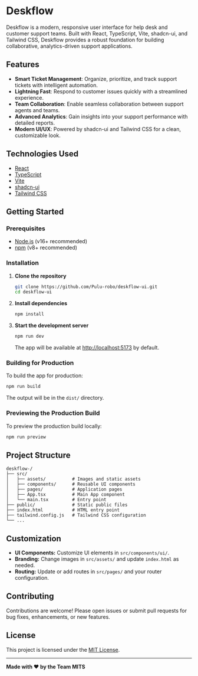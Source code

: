 # Deskflow

Deskflow is a modern, responsive user interface for help desk and customer support teams. Built with React, TypeScript, Vite, shadcn-ui, and Tailwind CSS, Deskflow provides a robust foundation for building collaborative, analytics-driven support applications.

## Features

- **Smart Ticket Management**: Organize, prioritize, and track support tickets with intelligent automation.
- **Lightning Fast**: Respond to customer issues quickly with a streamlined experience.
- **Team Collaboration**: Enable seamless collaboration between support agents and teams.
- **Advanced Analytics**: Gain insights into your support performance with detailed reports.
- **Modern UI/UX**: Powered by shadcn-ui and Tailwind CSS for a clean, customizable look.

## Technologies Used

- [React](https://react.dev/)
- [TypeScript](https://www.typescriptlang.org/)
- [Vite](https://vitejs.dev/)
- [shadcn-ui](https://ui.shadcn.com/)
- [Tailwind CSS](https://tailwindcss.com/)

## Getting Started

### Prerequisites

- [Node.js](https://nodejs.org/) (v16+ recommended)
- [npm](https://www.npmjs.com/) (v8+ recommended)

### Installation

1. **Clone the repository**
   ```sh
   git clone https://github.com/Pulu-robo/deskflow-ui.git
   cd deskflow-ui
   ```

2. **Install dependencies**
   ```sh
   npm install
   ```

3. **Start the development server**
   ```sh
   npm run dev
   ```
   The app will be available at [http://localhost:5173](http://localhost:5173) by default.

### Building for Production

To build the app for production:
```sh
npm run build
```
The output will be in the `dist/` directory.

### Previewing the Production Build

To preview the production build locally:
```sh
npm run preview
```

## Project Structure

```
deskflow-/
├── src/
│   ├── assets/          # Images and static assets
│   ├── components/      # Reusable UI components
│   ├── pages/           # Application pages
│   ├── App.tsx          # Main App component
│   └── main.tsx         # Entry point
├── public/              # Static public files
├── index.html           # HTML entry point
├── tailwind.config.js   # Tailwind CSS configuration
└── ...
```

## Customization

- **UI Components:** Customize UI elements in `src/components/ui/`.
- **Branding:** Change images in `src/assets/` and update `index.html` as needed.
- **Routing:** Update or add routes in `src/pages/` and your router configuration.

## Contributing

Contributions are welcome! Please open issues or submit pull requests for bug fixes, enhancements, or new features.

## License

This project is licensed under the [MIT License](LICENSE).

---
**Made with ❤️ by the Team MITS**
